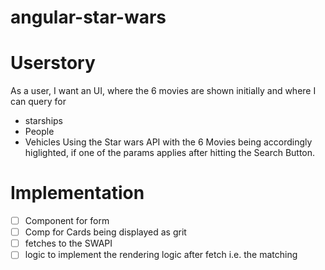 # angular-star-wars

# Userstory
As a user, I want an UI, where the 6 movies are shown initially and where I can query for 
- starships 
- People 
- Vehicles 
Using the Star wars API with the 6 Movies being accordingly higlighted, if one of the params applies after hitting the Search Button. 

# Implementation
- [ ] Component for form
- [ ] Comp for Cards being displayed as grit
- [ ] fetches to the SWAPI 
- [ ] logic to implement the rendering logic after fetch i.e. the matching
